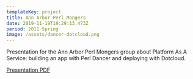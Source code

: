 ```yaml
---
templateKey: project
title: Ann Arbor Perl Mongers
date: 2019-11-19T19:29:13.473Z
period: 2011 Spring
image: /assets/dancer-dotcloud.png
---
```

Presentation for the Ann Arbor Perl Mongers group about Platform As A Service: building an app with Perl Dancer and deploying with Dotcloud.

<a href="/assets/perl-dancer-paas.pdf">Presentation PDF</a>
